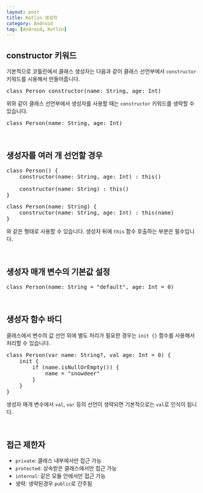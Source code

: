 ```yaml
---
layout: post
title: Kotlin 생성자
category: Android
tag: [Android, Kotlin]
---
```


## constructor 키워드

기본적으로 코틀린에서 클래스 생성자는 다음과 같이 클래스 선언부에서 `constructor` 키워드를 시용해서 만들어줍니다.

<pre class="prettyprint">
class Person constructor(name: String, age: Int)
</pre>

위와 같이 클래스 선언부에서 생성자를 사용할 때는 `constructor` 키워드를 생략할 수 있습니다.

<pre class="prettyprint">
class Person(name: String, age: Int)
</pre>

<br>

## 생성자를 여러 개 선언할 경우

<pre class="prettyprint">
class Person() {
    constructor(name: String, age: Int) : this()

    constructor(name: String) : this()
}
</pre>

<pre class="prettyprint">
class Person(name: String) {
    constructor(name: String, age: Int) : this(name)
}
</pre>

와 같은 형태로 사용할 수 있습니다. 생성자 뒤에 `this` 함수 호출하는 부분은 필수입니다.

<br>

## 생성자 매개 변수의 기본값 설정

<pre class="prettyprint">
class Person(name: String = "default", age: Int = 0)
</pre>

<br>

## 생성자 함수 바디

클래스에서 변수의 값 선언 외에 별도 처리가 필요한 경우는 `init {}` 함수를 사용해서 처리할 수 있습니다.

<pre class="prettyprint">
class Person(var name: String?, val age: Int = 0) {
    init {
        if (name.isNullOrEmpty()) {
            name = "snowdeer"
        }
    }
}
</pre>

생성자 매개 변수에서 `val`, `var` 등의 선언이 생략되면 기본적으로는 `val`로 인식이 됩니다.

<br>

## 접근 제한자

* `private`: 클래스 내부에서만 접근 가능
* `protected`: 상속받은 클래스에서만 접근 가능
* `internal`: 같은 모듈 안에서만 접근 가능
* 생략: 생략된경우 `public`로 간주됨